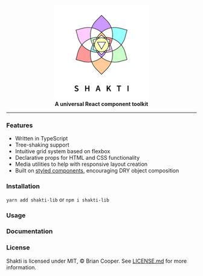 <div align="center">
<img alt="shakti" src="docs/assets/img/shakti-header.png" height="250px"/>
</div>

<div align="center"><b>A universal React component toolkit</b></div>

<hr>

### Features
- Written in TypeScript
- Tree-shaking support
- Intuitive grid system based on flexbox
- Declarative props for HTML and CSS functionality
- Media utilities to help with responsive layout creation
- Built on <a href="https://styled-components.com/">styled components</a>, encouraging DRY object composition

### Installation
`yarn add shakti-lib` or `npm i shakti-lib`

### Usage

### Documentation

### License
Shakti is licensed under MIT, &copy; Brian Cooper. See <a href="LICENSE.md">LICENSE.md</a> for more information.